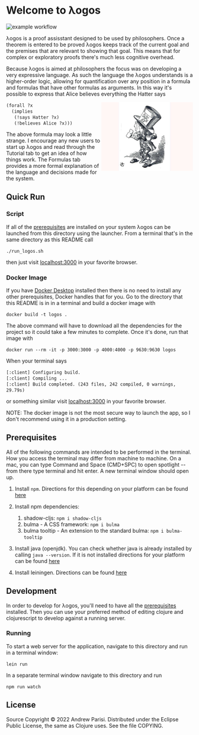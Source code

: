 # Welcome to λogos

![example workflow](https://github.com/andrewppar/logos/actions/workflows/clojure.yml/badge.svg)

λogos is a proof assisstant designed to be used by philosophers. Once a theorem is entered to be proved λogos keeps track of the current goal and the premises that are relevant to showing that goal. This means that for complex or exploratory proofs there's much less cognitive overhead. 

Because λogos is aimed at philosophers the focus was on developing a very expressive language. As such the language the λogos understands is a higher-order logic, allowing for quantification over any position in a formula and formulas that have other formulas as arguments. In this way it's possible to express that Alice believes everything the Hatter says

<img align="right" style="width: 49%;" src="public/hatter-alone.jpg">
	
```
(forall ?x 
  (implies 
   (!says Hatter ?x)
   (!believes Alice ?x)))
```

The above formula may look a little strange. I encourage any new users to start up λogos and read through the Tutorial tab to get an idea of how things work. The Formulas tab provides a more formal explanation of the language and decisions made for the system.

## Quick Run 

### Script 

If all of the [prerequisites](prerequisites) are installed on your system λogos can be launched from this directory using the launcher. From a terminal that's in the same directory as this README call

```
./run_logos.sh
```

then just visit [localhost:3000](http://localhost:3000) in your favorite browser. 

### Docker Image

If you have [Docker Desktop](https://www.docker.com/get-started/) installed then there is no need to install any other prerequisites, Docker handles that for you. Go to the directory that this README is in in a terminal and build a docker image with 

```
docker build -t logos .
```
The above command will have to download all the dependencies for the project so it could take a few minutes to complete.
Once it's done, run that image with 

```
docker run --rm -it -p 3000:3000 -p 4000:4000 -p 9630:9630 logos
```

When your terminal says 
```
[:client] Configuring build.
[:client] Compiling ...
[:client] Build completed. (243 files, 242 compiled, 0 warnings, 29.79s)
```
or something similar visit [localhost:3000](http://localhost:3000) in your favorite browser. 

NOTE: The docker image is not the most secure way to launch the app, so I don't recommend using it in a production setting.


## Prerequisites

All of the following commands are intended to be performed in the terminal. How you access the terminal may differ from machine to machine. On a mac, you can type Command and Space (CMD+SPC) to open spotlight -- from there type terminal and hit enter. A new terminal window should open up.

1. Install `npm`. Directions for this depending on your platform can be found [here](https://docs.npmjs.com/downloading-and-installing-node-js-and-npm)
2. Install npm dependencies: 
   1. shadow-cljs: `npm i shadow-cljs`
   2. bulma - A CSS framework: `npm i bulma`
   3. bulma tooltip - An extension to the standard bulma: `npm i bulma-tooltip`
   
3. Install java (openjdk). You can check whether java is already installed by calling `java --version`. If it is not installed directions for your platform can be found [here](https://openjdk.java.net/install/) 
   
4. Install leiningen. Directions can be found [here](https://leiningen.org/#install)

## Development 

In order to develop for λogos, you'll need to have all the [prerequisites](prerequisites) installed. Then you can use your preferred method of editing clojure and clojurescript to develop against a running server. 

### Running

To start a web server for the application, navigate to this directory and run in a terminal window:
```
lein run
```	

In a separate terminal window navigate to this directory and run 
```
npm run watch
```

## License

Source Copyright © 2022 Andrew Parisi. Distributed under the Eclipse Public License, the same as Clojure uses. See the file COPYING.
